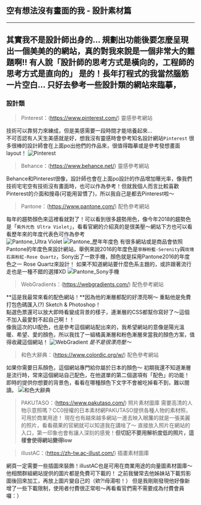 ## 空有想法沒有畫面的我 - 設計素材篇

---
其實我不是設計師出身的...
規劃出功能後要怎麼呈現出一個美美的的網站，真的對我來說是一個非常大的難題啊!!
有人說「設計師的思考方式是橫向的，工程師的思考方式是直向的」
是的！長年打程式的我當然腦筋一片空白...
只好去參考一些設計類的網站來臨摹，
--- 

### 設計類

> Pinterest：(https://www.pinterest.com/)
> 靈感參考網站

技術可以靠努力來練成，但是美感需要一段時間才能培養起來...   
不可否認有人天生美感就是好，想我沒有靈感時會參考知名設計網站`Pinterest`
很多很棒的設計師會在上面po出他們的作品來，很值得臨摹或是參考發想畫面layout！
![Pinterest]()
   
     
> Behance：(https://www.behance.net/)
> 靈感參考網站

Behance和Pinterest很像，設計師也會在上面po設計的作品增加曝光率，像我們技術宅宅空有技術沒有畫面時，也可以作為參考！但就我個人而言比較喜歡Pinterest的介面和搜尋(可能用習慣了)，所以我自己是都去Pinterest啦～

    
> Pantone：(https://www.pantone.com/)
> 配色參考網站
    
每年的趨勢顏色來這裡看就對了！可以看到很多趨勢用色，像今年2018的趨勢色是「`紫外光色 Ultra Violet`」，看看官網的介紹真的是很美壓～網站下方也可以看看歷年來的年度代表色可作為參考   
![Pantone_Ultra Violet]()
![Pantone_歷年年度色]()
有很多網站或是商品會依照Pantone的年度色來設計網站，舉例來說2016的年度色是`寧靜粉藍-Serenity`與`玫瑰石英粉紅-Rose Quartz`，Sony出了一款手機，顏色就是採用Pantone2016的年度色之一 Rose Quartz來設計！
如果不知道網站要什麼色系主題的，或許跟著流行走也是一種不錯的選擇XD
![Pantone_Sony手機]()
   
    
> WebGradients：(https://webgradients.com/)
> 配色參考網站

**這是我最常來看的配色網站！**因為他的漸層都配的好漂亮啊～
重點他是免費打包色碼匯入(?) Sketch & Photoshop！   
點選色票還可以放大即時看變成背景的樣子，連漸層的CSS都幫你寫好了～這個不加入最愛對不起自己啊！！   
像我這次的UI配色，也是參考這個網站配出來的，我希望網站的意像是陽光溫暖、希望、愛的顏色，所以我找了一組橘黃漸層和粉色漸層來當我的顏色方案，值得收藏這個網站！
![WebGradient]()
_是不是很漂亮壓～_

> 和色大辭典：(https://www.colordic.org/w/)
> 配色參考網站

如果你需要日系顏色，這個網站專門給你屬於日本的顏色～
初期我還不知道漸層是流行時，常來這個網站自己配色，在他選單的第二個選項有「配色」的功能！
即時的提供你想要的背景色，看看在哪種顏色下文字不會被吃掉看不到，難以閱讀。
![和色大辭典]()

> PAKUTASO：(https://www.pakutaso.com/)
> 照片素材圖庫
需要高清的人物示意照嗎？CC0授權的日本素材網PAKUTASO提供各種人物的素材照，可用於商業用途！
現在也有越來越多網站一進去映入眼簾的就是一張美麗的照片，看看蘋果的官網就可以知道我在講啥了～
直接放入照片在網站的入口，第一印象也會有讓人深刻的感覺！**但切記不要用解析度低的照片，這樣會使得網站變得low**

> illustAC：(https://zh-tw.ac-illust.com/)
> 插畫素材圖庫
   
網頁一定需要一些插圖來裝飾！illustAC也是可用在商業用途的向量圖素材圖庫～   
他相關群組網站提供的圖片都是免費可下載的！
之前我蠻常去他姊妹站下載剪影圖後回來加工，再放上圖片變自己的（欸?!母湯啦！）
但是我剛剛發現他好像新增了一些下載限制，使用者付費很正常啦～再看看官們需不需要成為付費會員囉：）

